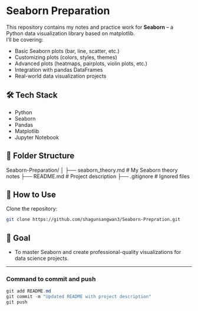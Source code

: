 # Seaborn Preparation

This repository contains my notes and practice work for **Seaborn** – a Python data visualization library based on matplotlib.  
I’ll be covering:
- Basic Seaborn plots (bar, line, scatter, etc.)
- Customizing plots (colors, styles, themes)
- Advanced plots (heatmaps, pairplots, violin plots, etc.)
- Integration with pandas DataFrames
- Real-world data visualization projects

## 🛠 Tech Stack
- Python
- Seaborn
- Pandas
- Matplotlib
- Jupyter Notebook

## 📂 Folder Structure
Seaborn-Preparation/
│
├── seaborn_theory.md # My Seaborn theory notes
├── README.md # Project description
├── .gitignore # Ignored files


## 📌 How to Use
Clone the repository:
```bash
git clone https://github.com/shagunsangwan3/Seaborn-Prepration.git
```

## 🎯 Goal
- To master Seaborn and create professional-quality visualizations for data science projects.


---

### Command to commit and push
```powershell
git add README.md
git commit -m "Updated README with project description"
git push
